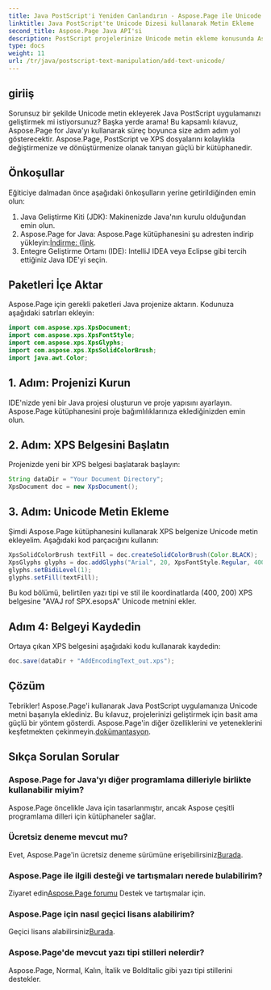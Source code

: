 ```yaml
---
title: Java PostScript'i Yeniden Canlandırın - Aspose.Page ile Unicode ekleyin
linktitle: Java PostScript'te Unicode Dizesi kullanarak Metin Ekleme
second_title: Aspose.Page Java API'si
description: PostScript projelerinize Unicode metin ekleme konusunda Aspose.Page for Java'nın gücünü keşfedin. Sorunsuz entegrasyon için adım adım kılavuzumuzu izleyin. Şimdi İndirin!
type: docs
weight: 11
url: /tr/java/postscript-text-manipulation/add-text-unicode/
---
```

## giriiş
Sorunsuz bir şekilde Unicode metin ekleyerek Java PostScript uygulamanızı geliştirmek mi istiyorsunuz? Başka yerde arama! Bu kapsamlı kılavuz, Aspose.Page for Java'yı kullanarak süreç boyunca size adım adım yol gösterecektir. Aspose.Page, PostScript ve XPS dosyalarını kolaylıkla değiştirmenize ve dönüştürmenize olanak tanıyan güçlü bir kütüphanedir.
## Önkoşullar
Eğiticiye dalmadan önce aşağıdaki önkoşulların yerine getirildiğinden emin olun:
1. Java Geliştirme Kiti (JDK): Makinenizde Java'nın kurulu olduğundan emin olun.
2.  Aspose.Page for Java: Aspose.Page kütüphanesini şu adresten indirip yükleyin:[İndirme: {link](https://releases.aspose.com/page/java/).
3. Entegre Geliştirme Ortamı (IDE): IntelliJ IDEA veya Eclipse gibi tercih ettiğiniz Java IDE'yi seçin.
## Paketleri İçe Aktar
Aspose.Page için gerekli paketleri Java projenize aktarın. Kodunuza aşağıdaki satırları ekleyin:
```java
import com.aspose.xps.XpsDocument;
import com.aspose.xps.XpsFontStyle;
import com.aspose.xps.XpsGlyphs;
import com.aspose.xps.XpsSolidColorBrush;
import java.awt.Color;
```
## 1. Adım: Projenizi Kurun
IDE'nizde yeni bir Java projesi oluşturun ve proje yapısını ayarlayın. Aspose.Page kütüphanesini proje bağımlılıklarınıza eklediğinizden emin olun.
## 2. Adım: XPS Belgesini Başlatın
Projenizde yeni bir XPS belgesi başlatarak başlayın:
```java
String dataDir = "Your Document Directory";
XpsDocument doc = new XpsDocument();
```
## 3. Adım: Unicode Metin Ekleme
Şimdi Aspose.Page kütüphanesini kullanarak XPS belgenize Unicode metin ekleyelim. Aşağıdaki kod parçacığını kullanın:
```java
XpsSolidColorBrush textFill = doc.createSolidColorBrush(Color.BLACK);
XpsGlyphs glyphs = doc.addGlyphs("Arial", 20, XpsFontStyle.Regular, 400f, 200f, "AVAJ rof SPX.esopsA");
glyphs.setBidiLevel(1);
glyphs.setFill(textFill);
```
Bu kod bölümü, belirtilen yazı tipi ve stil ile koordinatlarda (400, 200) XPS belgesine "AVAJ rof SPX.esopsA" Unicode metnini ekler.
## Adım 4: Belgeyi Kaydedin
Ortaya çıkan XPS belgesini aşağıdaki kodu kullanarak kaydedin:
```java
doc.save(dataDir + "AddEncodingText_out.xps");
```
## Çözüm
Tebrikler! Aspose.Page'i kullanarak Java PostScript uygulamanıza Unicode metni başarıyla eklediniz. Bu kılavuz, projelerinizi geliştirmek için basit ama güçlü bir yöntem gösterdi.
 Aspose.Page'in diğer özelliklerini ve yeteneklerini keşfetmekten çekinmeyin.[dokümantasyon](https://reference.aspose.com/page/java/).
## Sıkça Sorulan Sorular
### Aspose.Page for Java'yı diğer programlama dilleriyle birlikte kullanabilir miyim?
Aspose.Page öncelikle Java için tasarlanmıştır, ancak Aspose çeşitli programlama dilleri için kütüphaneler sağlar.
### Ücretsiz deneme mevcut mu?
 Evet, Aspose.Page'in ücretsiz deneme sürümüne erişebilirsiniz[Burada](https://releases.aspose.com/).
### Aspose.Page ile ilgili desteği ve tartışmaları nerede bulabilirim?
 Ziyaret edin[Aspose.Page forumu](https://forum.aspose.com/c/page/39) Destek ve tartışmalar için.
### Aspose.Page için nasıl geçici lisans alabilirim?
 Geçici lisans alabilirsiniz[Burada](https://purchase.aspose.com/temporary-license/).
### Aspose.Page'de mevcut yazı tipi stilleri nelerdir?
Aspose.Page, Normal, Kalın, İtalik ve BoldItalic gibi yazı tipi stillerini destekler.
